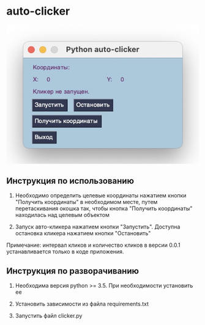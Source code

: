 # auto-clicker

![Простой авто-кликер на питоне c интерфейсом](https://raw.githubusercontent.com/yellco/auto-clicker/master/screenshot.jpg)

## Инструкция по использованию

1) Необходимо определить целевые координаты нажатием кнопки "Получить координаты" в необходимом месте, путем перетаскивания окошка так, чтобы кнопка "Получить координаты" находилась над целевым объектом

2) Запуск авто-кликера нажатием кнопки "Запустить". Доступна остановка кликера нажатием кнопки "Остановить"

Примечание: интервал кликов и количество кликов в версии 0.0.1 устанавливается только в коде приложения.

## Инструкция по разворачиванию

1) Необходима версия python >= 3.5. При необходимости установить ее

2) Установить зависимости из файла requirements.txt

3) Запустить файл clicker.py
